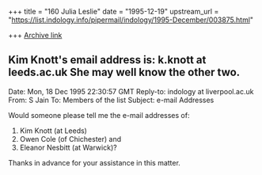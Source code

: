 +++
title = "160 Julia Leslie"
date = "1995-12-19"
upstream_url = "https://list.indology.info/pipermail/indology/1995-December/003875.html"

+++
[Archive link](https://list.indology.info/pipermail/indology/1995-December/003875.html)

Kim Knott's email address is: k.knott at leeds.ac.uk
She may well know the other two.
------------------------------------------------------------
Date:          Mon, 18 Dec 1995 22:30:57 GMT
Reply-to:      indology at liverpool.ac.uk
From:          S Jain <skjain at server.uwindsor.ca>
To:            Members of the list <indology at liverpool.ac.uk>
Subject:       e-mail Addresses 


Would someone please tell me the e-mail addresses of:

1. Kim Knott (at Leeds)
2. Owen Cole (of Chichester)
and
3. Eleanor Nesbitt (at Warwick)?

Thanks in advance for your assistance in this matter.

<sushil Jain>








